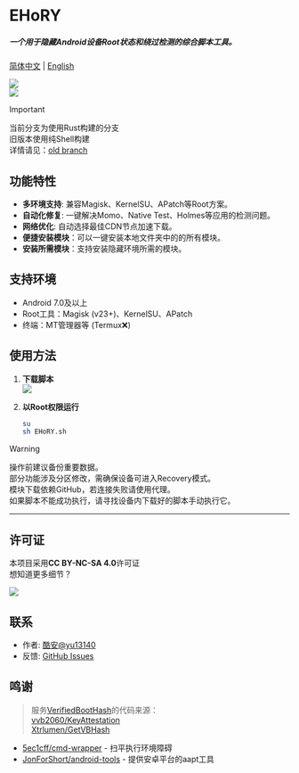 # EHoRY

##### 一个用于隐藏Android设备Root状态和绕过检测的综合脚本工具。

[简体中文](readme.md) | [English](readme_en.md)

![](https://img.shields.io/badge/Platform-Android-green?logo=Android&style=for-the-badge)  
[![](https://img.shields.io/badge/Update_Log-v5.0-orange?style=for-the-badge)](update_log.md)  

> [!IMPORTANT]
> 当前分支为使用Rust构建的分支  
> 旧版本使用纯Shell构建  
> 详情请见：[old branch](https://github.com/yu13140/EHoRY/tree/oldv)  

## 功能特性
- **多环境支持**: 兼容Magisk、KernelSU、APatch等Root方案。
- **自动化修复**: 一键解决Momo、Native Test、Holmes等应用的检测问题。
- **网络优化**: 自动选择最佳CDN节点加速下载。
- **便捷安装模块**：可以一键安装本地文件夹中的的所有模块。
- **安装所需模块**：支持安装隐藏环境所需的模块。

## 支持环境
- Android 7.0及以上
- Root工具：Magisk (v23+)、KernelSU、APatch
- 终端：MT管理器等 (Termux❌)

## 使用方法
1. **下载脚本**  
  [![](https://img.shields.io/badge/Release-v5.0-purple?style=for-the-badge&logo=Github)](https://github.com/yu13140/EHoRY/releases/tag/v5.0)

2. **以Root权限运行**
   ```bash
   su
   sh EHoRY.sh
   ```
> [!WARNING]
> 操作前建议备份重要数据。  
> 部分功能涉及分区修改，需确保设备可进入Recovery模式。  
> 模块下载依赖GitHub，若连接失败请使用代理。  
> 如果脚本不能成功执行，请寻找设备内下载好的脚本手动执行它。   

---

## 许可证
本项目采用**CC BY-NC-SA 4.0**许可证  
想知道更多细节？

[![](https://img.shields.io/badge/License-CC_BY--NC--NA_4.0-blue?style=for-the-badge&logo=Github)](LICENSE)

## 联系
- 作者: [酷安@yu13140](https://www.coolapk.com/u/24898135)
- 反馈: [GitHub Issues](https://github.com/yu13140/EHoRY/issues)

## 鸣谢
>服务[VerifiedBootHash](https://github.com/yu13140/VerifiedBootHash)的代码来源：  
>[vvb2060/KeyAttestation](https://github.com/vvb2060/KeyAttestation)  
>[Xtrlumen/GetVBHash](https://github.com/XtrLumen/GetVBHash)  

- [5ec1cff/cmd-wrapper](https://gist.github.com/5ec1cff/4b3a3ef329094e1427e2397cfa2435ff) - 扫平执行环境障碍
- [JonForShort/android-tools](https://github.com/JonForShort/android-tools) - 提供安卓平台的aapt工具